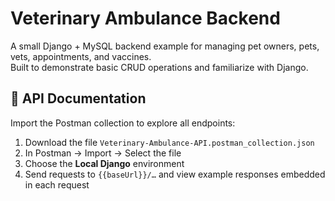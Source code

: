 # Veterinary Ambulance Backend

A small Django + MySQL backend example for managing pet owners, pets, vets, appointments, and vaccines.  
Built to demonstrate basic CRUD operations and familiarize with Django.

## 📄 API Documentation

Import the Postman collection to explore all endpoints:

1. Download the file `Veterinary-Ambulance-API.postman_collection.json`  
2. In Postman → Import → Select the file  
3. Choose the **Local Django** environment  
4. Send requests to `{{baseUrl}}/…` and view example responses embedded in each request  
